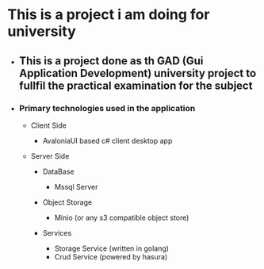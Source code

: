 # This is a project i am doing for university

- ## This is a project done as th GAD (Gui Application Development) university project to fullfil the practical examination for the subject

- ### Primary technologies used in the application
  
  - Client Side

    - AvaloniaUI based c# client desktop app

  - Server Side

    - DataBase

      - Mssql Server

    - Object Storage

      - Minio (or any s3 compatible object store)

    - Services

      - Storage Service (written in golang)
      - Crud Service (powered by hasura)
